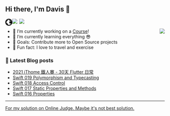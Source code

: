 ## Hi there, I'm Davis 👋

[<img align="left" width="22px" src="https://raw.githubusercontent.com/iconic/open-iconic/master/svg/globe.svg" />][website]
[<img align="left" width="22px" src="https://cdn.jsdelivr.net/npm/simple-icons@v3/icons/instagram.svg" />][instagram]
[<img align="left" width="22px" src="https://cdn.jsdelivr.net/npm/simple-icons@v3/icons/linkedin.svg" />][linkedin]<br>

<a href="https://github.com/anuraghazra/github-readme-stats">
    <img align="right" src="https://github-readme-stats.vercel.app/api/top-langs/?username=Daviswww&layout=compact&theme=radical&hide=javascript,html&hide_title=true" />
</a>

- 🗽 I’m currently working on a [Course][website]!
- 🌱 I’m currently learning everything 😎
- 🍺 Goals: Contribute more to Open Source projects
- 🗿 Fun fact: I love to travel and exercise 

### 📕 Latest Blog posts
<!-- BLOG-POST-LIST:START -->
- [2021 iThome 鐵人賽 - 30天 Flutter 日常](https://chucs.github.io/2021-iThome-Flutter/)
- [Swift 019 Polymorphism and Typecasting](https://chucs.github.io/swift-019-polymorphism-and-typecasting/)
- [Swift 018 Access Control](https://chucs.github.io/swift-018-access-control/)
- [Swift 017 Static Properties and Methods](https://chucs.github.io/swift-017-static-properties-and-methods/)
- [Swift 016 Properties](https://chucs.github.io/swift-016-properties/)
<!-- BLOG-POST-LIST:END -->

---
[For my solution on Online Judge. Maybe it's not best solution.](https://github.com/Daviswww/Submissions-by-UVa-etc)

[website]: https://chucs.github.io/
[instagram]: https://www.instagram.com/hdavisllll/
[linkedin]: https://www.linkedin.com/in/hsing-wei-ho-4b8773191/
[problem]: https://github.com/Daviswww/Submissions-by-UVa-etc



